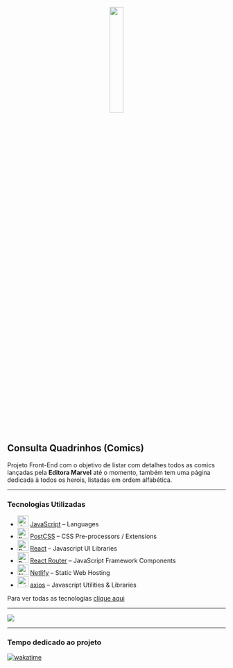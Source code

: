<p align="center">
  <img src="./app/src/Imagens/marvel-comics-logo.png" width="25%" >
</p>

<h2>Consulta Quadrinhos (Comics)</h2>

<p>Projeto Front-End com o objetivo de listar com detalhes todos as comics lançadas pela <strong>Editora Marvel</strong> até o momento, também tem uma página dedicada à todos os herois, listadas em ordem alfabética.</p>

<hr>

<h3>Tecnologias Utilizadas</h3>

- <img width='25' height='25' src='https://img.stackshare.io/service/1209/javascript.jpeg' alt='JavaScript'/> [JavaScript](https://developer.mozilla.org/en-US/docs/Web/JavaScript) – Languages
- <img width='25' height='25' src='https://img.stackshare.io/service/3339/rlFcjEdI.png' alt='PostCSS'/> [PostCSS](https://github.com/postcss/postcss) – CSS Pre-processors / Extensions
- <img width='25' height='25' src='https://img.stackshare.io/service/1020/OYIaJ1KK.png' alt='React'/> [React](https://reactjs.org/) – Javascript UI Libraries
- <img width='25' height='25' src='https://img.stackshare.io/service/3350/8261421.png' alt='React Router'/> [React Router](https://github.com/rackt/react-router) – JavaScript Framework Components
- <img width='25' height='25' src='https://img.stackshare.io/service/2748/default_5dfbb146cf22182bca88c7d07f2515a5888fc12a.jpg' alt='Netlify'/> [Netlify](https://www.netlify.com/) – Static Web Hosting
- <img width='25' height='25' src='https://img.stackshare.io/no-img-open-source.png' alt='axios'/> [axios](https://github.com/mzabriskie/axios) – Javascript Utilities & Libraries

Para ver todas as tecnologias [clique aqui](/techstack.md)

<hr>

<img src="./app/src/Imagens/Consulta-Quadrinhos-Index.jpg">

<hr>

<h3>Tempo dedicado ao projeto</h3>
<p>
  <a href="https://wakatime.com/badge/github/EdiJunior88/Consulta_Quadrinhos"><img src="https://wakatime.com/badge/github/EdiJunior88/Consulta_Quadrinhos.svg" alt="wakatime"></a>
</p>
